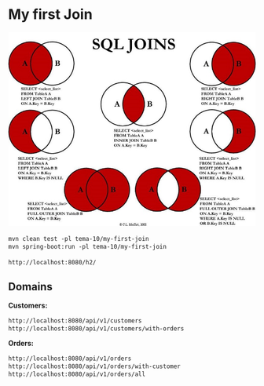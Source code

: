 # My first Join

![](./sql_join.jpg)

```
mvn clean test -pl tema-10/my-first-join
mvn spring-boot:run -pl tema-10/my-first-join

http://localhost:8080/h2/
```

## Domains

**Customers:**

```
http://localhost:8080/api/v1/customers
http://localhost:8080/api/v1/customers/with-orders
```

**Orders:**

```
http://localhost:8080/api/v1/orders
http://localhost:8080/api/v1/orders/with-customer
http://localhost:8080/api/v1/orders/all
```
